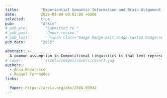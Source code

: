 ```yaml
---
title:          "Experiential Semantic Information and Brain Alignment: Are Multimodal Models Better than Language Models?"
date:           2025-04-04 00:01:00 +0800
selected:       true
pub:            "ArXiv"
# pub_pre:        "Submitted to "
# pub_post:       'Under review.'
# pub_last:       ' <span class="badge badge-pill badge-custom badge-success">Spotlight</span>'
pub_date:       "2025"

abstract: >-
  A common assumption in Computational Linguistics is that text representations learnt by multimodal models are richer and more human-like than those by language-only models, as they are grounded in images or audio---similar to how human language is grounded in real-world experiences. However, empirical studies checking whether this is true are largely lacking. We address this gap by comparing word representations from contrastive multimodal models vs. language-only ones in the extent to which they capture experiential information---as defined by an existing norm-based 'experiential model'---and align with human fMRI responses. Our results indicate that, surprisingly, language-only models are superior to multimodal ones in both respects. Additionally, they learn more unique brain-relevant semantic information beyond that shared with the experiential model. Overall, our study highlights the need to develop computational models that better integrate the complementary semantic information provided by multimodal data sources.
# cover:          assets/images/covers/cover3.jpg
authors:
  - Anna Bavaresco
  - Raquel Fernández
links:

  Paper: https://arxiv.org/abs/2504.00942
---
```

